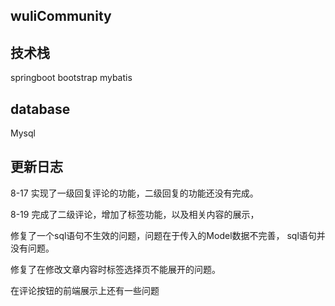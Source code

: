 ## wuliCommunity

## 技术栈
springboot 
bootstrap 
mybatis

## database
Mysql 

## 更新日志
8-17 实现了一级回复评论的功能，二级回复的功能还没有完成。

8-19 完成了二级评论，增加了标签功能，以及相关内容的展示，

修复了一个sql语句不生效的问题，问题在于传入的Model数据不完善，
sql语句并没有问题。

修复了在修改文章内容时标签选择页不能展开的问题。

在评论按钮的前端展示上还有一些问题
